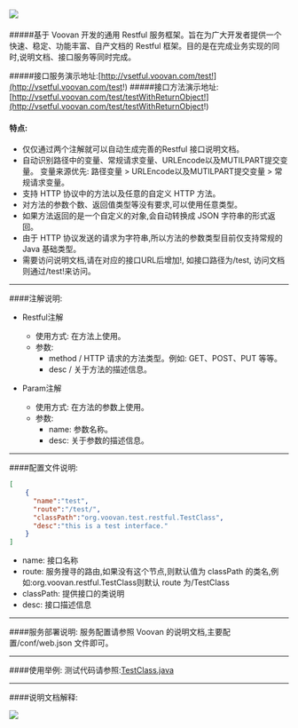 ![](http://git.oschina.net/uploads/images/2016/0510/122514_7d971a34_116083.jpeg)
=======================================================================================
#####基于 Voovan 开发的通用 Restful 服务框架。旨在为广大开发者提供一个快速、稳定、功能丰富、自产文档的 Restful 框架。目的是在完成业务实现的同时,说明文档、接口服务等同时完成。
 
#####接口服务演示地址:[http://vsetful.voovan.com/test!](http://vsetful.voovan.com/test!)
#####接口方法演示地址:[http://vsetful.voovan.com/test/testWithReturnObject!](http://vsetful.voovan.com/test/testWithReturnObject!)
#### 特点:
 - 仅仅通过两个注解就可以自动生成完善的Restful 接口说明文档。
 - 自动识别路径中的变量、常规请求变量、URLEncode以及MUTILPART提交变量。
       变量来源优先: 路径变量 > URLEncode以及MUTILPART提交变量 > 常规请求变量。
 - 支持 HTTP 协议中的方法以及任意的自定义 HTTP 方法。
 - 对方法的参数个数、返回值类型等没有要求,可以使用任意类型。
 - 如果方法返回的是一个自定义的对象,会自动转换成 JSON 字符串的形式返回。
 - 由于 HTTP 协议发送的请求为字符串,所以方法的参数类型目前仅支持常规的 Java 基础类型。
 - 需要访问说明文档,请在对应的接口URL后增加!, 如接口路径为/test, 访问文档则通过/test!来访问。
 
------------------------------------------
  
####注解说明:
- Restful注解
    - 使用方式: 在方法上使用。
    - 参数: 
         - method / HTTP 请求的方法类型。例如: GET、POST、PUT 等等。
         - desc   / 关于方法的描述信息。
     
- Param注解
    - 使用方式: 在方法的参数上使用。
    - 参数: 
         - name: 参数名称。
         - desc: 关于参数的描述信息。

------------------------------------------

####配置文件说明:
```JSON
[
    {
      "name":"test",
      "route":"/test/", 
      "classPath":"org.voovan.test.restful.TestClass",
      "desc":"this is a test interface."
    }
]
```
 - name: 接口名称
 - route: 服务搜寻的路由,如果没有这个节点,则默认值为 classPath 的类名,例如:org.voovan.restful.TestClass则默认 route 为/TestClass
 - classPath: 提供接口的类说明
 - desc: 接口描述信息
 
--------------------------------------------

####服务部署说明:
   服务配置请参照 Voovan 的说明文档,主要配置/conf/web.json 文件即可。

----------------------------------------------

####使用举例:
测试代码请参照:[TestClass.java](https://git.oschina.net/helyho/Vestful/blob/master/src/test/java/org/voovan/test/restful/TestClass.java)

----------------------------------------------
    
####说明文档解释:

![](http://git.oschina.net/uploads/images/2016/0711/172233_336dbdd7_116083.png)